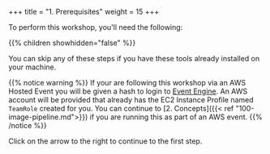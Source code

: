 +++
title = "1. Prerequisites"
weight = 15
+++

To perform this workshop, you'll need the following:

{{% children showhidden="false" %}}

You can skip any of these steps if you have these tools already installed on
your machine.

{{% notice warning %}}
If your are following this workshop via an AWS Hosted Event you will be given a hash to login to [Event Engine](https://dashboard.eventengine.run). An AWS account will be provided that already has the EC2 Instance Profile named `TeamRole` created for you. You can continue to [2. Concepts]({{< ref "100-image-pipeline.md">}}) if you are running this as part of an AWS event.
{{% /notice %}}

Click on the arrow to the right to continue to the first step.